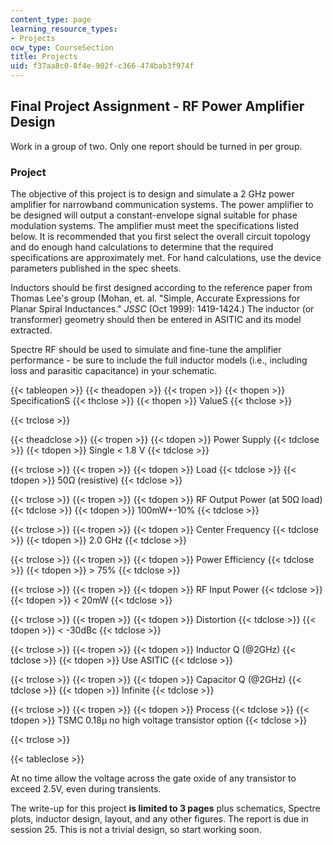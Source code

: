 ```yaml
---
content_type: page
learning_resource_types:
- Projects
ocw_type: CourseSection
title: Projects
uid: f37aa8c0-8f4e-902f-c366-474bab3f974f
---
```


Final Project Assignment - RF Power Amplifier Design
----------------------------------------------------

Work in a group of two. Only one report should be turned in per group.

### Project

The objective of this project is to design and simulate a 2 GHz power amplifier for narrowband communication systems. The power amplifier to be designed will output a constant-envelope signal suitable for phase modulation systems. The amplifier must meet the specifications listed below. It is recommended that you first select the overall circuit topology and do enough hand calculations to determine that the required specifications are approximately met. For hand calculations, use the device parameters published in the spec sheets.

Inductors should be first designed according to the reference paper from Thomas Lee's group (Mohan, et. al. "Simple, Accurate Expressions for Planar Spiral Inductances." _JSSC_ (Oct 1999): 1419-1424.) The inductor (or transformer) geometry should then be entered in ASITIC and its model extracted.

Spectre RF should be used to simulate and fine-tune the amplifier performance - be sure to include the full inductor models (i.e., including loss and parasitic capacitance) in your schematic.

{{< tableopen >}}
{{< theadopen >}}
{{< tropen >}}
{{< thopen >}}
SpecificationS
{{< thclose >}}
{{< thopen >}}
ValueS
{{< thclose >}}

{{< trclose >}}

{{< theadclose >}}
{{< tropen >}}
{{< tdopen >}}
Power Supply
{{< tdclose >}}
{{< tdopen >}}
Single \< 1.8 V
{{< tdclose >}}

{{< trclose >}}
{{< tropen >}}
{{< tdopen >}}
Load
{{< tdclose >}}
{{< tdopen >}}
50Ω (resistive)
{{< tdclose >}}

{{< trclose >}}
{{< tropen >}}
{{< tdopen >}}
RF Output Power (at 50Ω load)
{{< tdclose >}}
{{< tdopen >}}
100mW+-10%
{{< tdclose >}}

{{< trclose >}}
{{< tropen >}}
{{< tdopen >}}
Center Frequency
{{< tdclose >}}
{{< tdopen >}}
2.0 GHz
{{< tdclose >}}

{{< trclose >}}
{{< tropen >}}
{{< tdopen >}}
Power Efficiency
{{< tdclose >}}
{{< tdopen >}}
\> 75%
{{< tdclose >}}

{{< trclose >}}
{{< tropen >}}
{{< tdopen >}}
RF Input Power
{{< tdclose >}}
{{< tdopen >}}
\< 20mW
{{< tdclose >}}

{{< trclose >}}
{{< tropen >}}
{{< tdopen >}}
Distortion
{{< tdclose >}}
{{< tdopen >}}
\< -30dBc
{{< tdclose >}}

{{< trclose >}}
{{< tropen >}}
{{< tdopen >}}
Inductor Q (@2GHz)
{{< tdclose >}}
{{< tdopen >}}
Use ASITIC
{{< tdclose >}}

{{< trclose >}}
{{< tropen >}}
{{< tdopen >}}
Capacitor Q (@2GHz)
{{< tdclose >}}
{{< tdopen >}}
Infinite
{{< tdclose >}}

{{< trclose >}}
{{< tropen >}}
{{< tdopen >}}
Process
{{< tdclose >}}
{{< tdopen >}}
TSMC 0.18µ no high voltage transistor option
{{< tdclose >}}

{{< trclose >}}

{{< tableclose >}}

  

At no time allow the voltage across the gate oxide of any transistor to exceed 2.5V, even during transients.

The write-up for this project **is limited to 3 pages** plus schematics, Spectre plots, inductor design, layout, and any other figures. The report is due in session 25. This is not a trivial design, so start working soon.